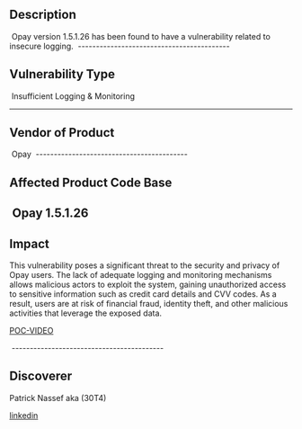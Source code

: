 ## Description
 Opay version 1.5.1.26 has been found to have a vulnerability related to insecure logging.
 ------------------------------------------
## Vulnerability Type

 Insufficient Logging & Monitoring

------------------------------------------
## Vendor of Product
 Opay
 ------------------------------------------

## Affected Product Code Base

 Opay 1.5.1.26
------------------------------------------
## Impact

This vulnerability poses a significant threat to the security and privacy of Opay users. The lack of adequate logging and monitoring mechanisms allows malicious actors to exploit the system, gaining unauthorized access to sensitive information such as credit card details and CVV codes. As a result, users are at risk of financial fraud, identity theft, and other malicious activities that leverage the exposed data.

[POC-VIDEO](https://www.youtube.com/watch?v=HJUj3PgH7Ag&ab_channel=PatrickNassef)

 ------------------------------------------

## Discoverer

Patrick Nassef aka (30T4)

[linkedin](https://www.linkedin.com/in/patrick0x41/)